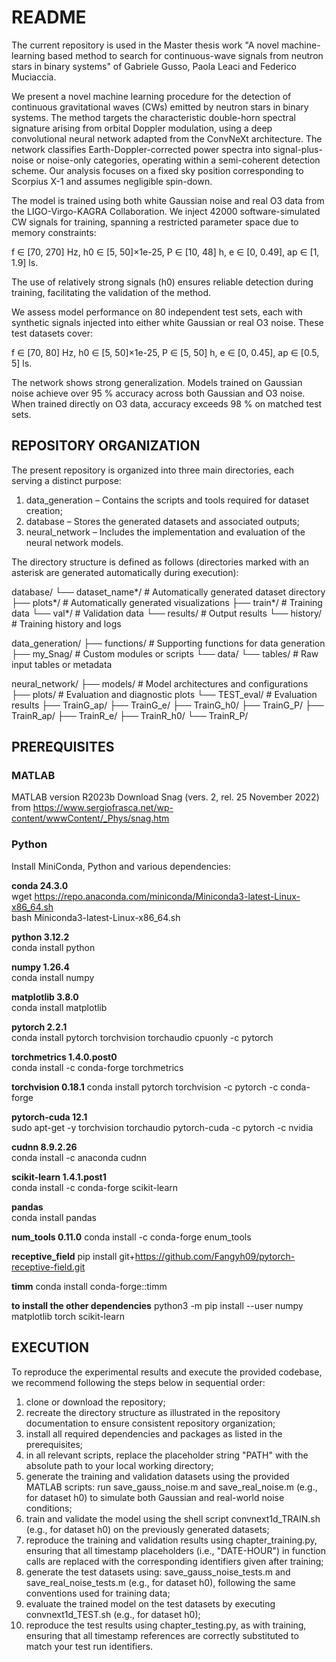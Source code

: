 # README

The current repository is used in the Master thesis work "A novel machine-learning based method to search for continuous-wave signals from neutron stars in binary systems" of Gabriele Gusso, Paola Leaci and Federico Muciaccia.

We present a novel machine learning procedure for the detection of continuous gravitational waves (CWs) emitted by neutron stars in binary systems. The method targets the characteristic double-horn spectral signature arising from orbital Doppler modulation, using a deep convolutional neural network adapted from the ConvNeXt architecture. The network classifies Earth-Doppler-corrected power spectra into signal-plus-noise or noise-only categories, operating within a semi-coherent detection scheme. Our analysis focuses on a fixed sky position corresponding to Scorpius X-1 and assumes negligible spin-down.

The model is trained using both white Gaussian noise and real O3 data from the LIGO-Virgo-KAGRA Collaboration. We inject 42000 software-simulated CW signals for training, spanning a restricted parameter space due to memory constraints:

f ∈ [70, 270] Hz, h0 ∈ [5, 50]×1e-25, P ∈ [10, 48] h, e ∈ [0, 0.49], ap ∈ [1, 1.9] ls.

The use of relatively strong signals (h0) ensures reliable detection during training, facilitating the validation of the method.

We assess model performance on 80 independent test sets, each with synthetic signals injected into either white Gaussian or real O3 noise. These test datasets cover:

f ∈ [70, 80] Hz, h0 ∈ [5, 50]×1e-25, P ∈ [5, 50] h, e ∈ [0, 0.45], ap ∈ [0.5, 5] ls.

The network shows strong generalization. Models trained on Gaussian noise achieve over 95 % accuracy across both Gaussian and O3 noise. When trained directly on O3 data, accuracy exceeds 98 % on matched test sets.

## REPOSITORY ORGANIZATION

The present repository is organized into three main directories, each serving a distinct purpose:

1. data_generation – Contains the scripts and tools required for dataset creation;
2. database – Stores the generated datasets and associated outputs;
3. neural_network – Includes the implementation and evaluation of the neural network models.

The directory structure is defined as follows (directories marked with an asterisk are generated automatically during execution):

database/
└── dataset_name*/         # Automatically generated dataset directory
    ├── plots*/            # Automatically generated visualizations
    ├── train*/            # Training data
    └── val*/              # Validation data
└── results/               # Output results
    └── history/           # Training history and logs

data_generation/
├── functions/             # Supporting functions for data generation
├── my_Snag/               # Custom modules or scripts
└── data/
    └── tables/            # Raw input tables or metadata

neural_network/
├── models/                # Model architectures and configurations
├── plots/                 # Evaluation and diagnostic plots
└── TEST_eval/             # Evaluation results
    ├── TrainG_ap/
    ├── TrainG_e/
    ├── TrainG_h0/
    ├── TrainG_P/
    ├── TrainR_ap/
    ├── TrainR_e/
    ├── TrainR_h0/
    └── TrainR_P/

## PREREQUISITES

### MATLAB

MATLAB version R2023b
Download Snag (vers. 2, rel. 25 November 2022) from https://www.sergiofrasca.net/wp-content/wwwContent/_Phys/snag.htm

### Python

Install MiniConda, Python and various dependencies:

**conda 24.3.0**  
wget https://repo.anaconda.com/miniconda/Miniconda3-latest-Linux-x86_64.sh  
bash Miniconda3-latest-Linux-x86_64.sh

**python 3.12.2**  
conda install python

**numpy 1.26.4**  
conda install numpy

**matplotlib 3.8.0**  
conda install matplotlib

**pytorch 2.2.1**  
conda install pytorch torchvision torchaudio cpuonly -c pytorch

**torchmetrics 1.4.0.post0**  
conda install -c conda-forge torchmetrics

**torchvision 0.18.1**
conda install pytorch torchvision -c pytorch -c conda-forge

**pytorch-cuda 12.1**  
sudo apt-get -y torchvision torchaudio pytorch-cuda -c pytorch -c nvidia

**cudnn 8.9.2.26**  
conda install -c anaconda cudnn

**scikit-learn 1.4.1.post1**  
conda install -c conda-forge scikit-learn

**pandas**  
conda install pandas

**num_tools 0.11.0**
conda install -c conda-forge enum_tools

**receptive_field**
pip install git+https://github.com/Fangyh09/pytorch-receptive-field.git

**timm**
conda install conda-forge::timm

**to install the other dependencies**
python3 -m pip install --user numpy matplotlib torch scikit-learn

## EXECUTION

To reproduce the experimental results and execute the provided codebase, we recommend following the steps below in sequential order:

1. clone or download the repository;
2. recreate the directory structure as illustrated in the repository documentation to ensure consistent repository organization;
3. install all required dependencies and packages as listed in the prerequisites;
4. in all relevant scripts, replace the placeholder string "PATH" with the absolute path to your local working directory;
5. generate the training and validation datasets using the provided MATLAB scripts: run save_gauss_noise.m and save_real_noise.m (e.g., for dataset h0) to simulate both Gaussian and real-world noise conditions;
6. train and validate the model using the shell script convnext1d_TRAIN.sh (e.g., for dataset h0) on the previously generated datasets;
7. reproduce the training and validation results using chapter_training.py, ensuring that all timestamp placeholders (i.e., "DATE-HOUR") in function calls are replaced with the corresponding identifiers given after training;
8. generate the test datasets using: save_gauss_noise_tests.m and save_real_noise_tests.m (e.g., for dataset h0), following the same conventions used for training data;
9. evaluate the trained model on the test datasets by executing convnext1d_TEST.sh (e.g., for dataset h0);
10. reproduce the test results using chapter_testing.py, as with training, ensuring that all timestamp references are correctly substituted to match your test run identifiers.
